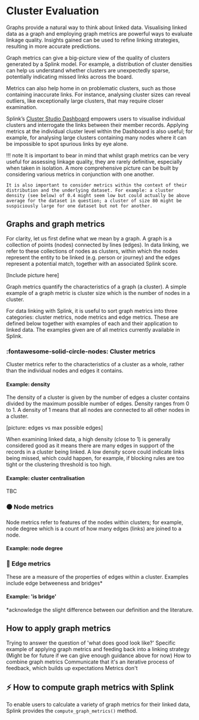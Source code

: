# Cluster Evaluation

Graphs provide a natural way to think about linked data. Visualising linked data as a graph and employing graph metrics are powerful ways to evaluate linkage quality. Insights gained can be used to refine linking strategies, resulting in more accurate predictions.

Graph metrics can give a big-picture view of the quality of clusters generated by a Splink model.
For example, a distribution of cluster densities can help us understand whether clusters are unexpectedly sparse, potentially indicating missed links across the board.

Metrics can also help home in on problematic clusters, such as those containing inaccurate links. For instance, analysing cluster sizes can reveal outliers, like exceptionally large clusters, that may require closer examination.

Splink’s [Cluster Studio Dashboard]() empowers users to visualise individual clusters and interrogate the links between their member records. Applying metrics at the individual cluster level within the Dashboard is also useful; for example, for analysing large clusters containing many nodes where it can be impossible to spot spurious links by eye alone.

!!! note
    It is important to bear in mind that whilst graph metrics can be very useful for assessing linkage quality, they are rarely definitive, especially when taken in isolation. A more comprehensive picture can be built by considering various metrics in conjunction with one another.
    
    It is also important to consider metrics within the context of their distribution and the underlying dataset. For example: a cluster density (see below) of 0.4 might seem low but could actually be above average for the dataset in question; a cluster of size 80 might be suspiciously large for one dataset but not for another.

## Graphs and graph metrics

For clarity, let us first define what we mean by a graph. A graph is a collection of points (nodes) connected by lines (edges). In data linking, we refer to these collections of nodes as clusters, within which the nodes represent the entity to be linked (e.g. person or journey) and the edges represent a potential match, together with an associated Splink score.

[Include picture here]

Graph metrics quantify the characteristics of a graph (a cluster). A simple example of a graph metric is cluster size which is the number of nodes in a cluster.

For data linking with Splink, it is useful to sort graph metrics into three categories: cluster metrics, node metrics and edge metrics. These are defined below together with examples of each and their application to linked data. The examples given are of all metrics currently available in Splink.

### :fontawesome-solid-circle-nodes: Cluster metrics

Cluster metrics refer to the characteristics of a cluster as a whole, rather than the individual nodes and edges it contains.

#### Example: density

The density of a cluster is given by the number of edges a cluster contains divided by the maximum possible number of edges. Density ranges from 0 to 1. A density of 1 means that all nodes are connected to all other nodes in a cluster.

[picture: edges vs max possible edges]

When examining linked data, a high density (close to 1) is generally considered good as it means there are many edges in support of the records in a cluster being linked. A low density score could indicate links being missed, which could happen, for example, if blocking rules are too tight or the clustering threshold is too high.



#### Example: cluster centralisation

TBC

### ⚫️ Node metrics

Node metrics refer to features of the nodes within clusters; for example, node degree which is a count of how many edges (links) are joined to a node.

#### Example: node degree

### 🔗 Edge metrics

These are a measure of the properties of edges within a cluster. Examples include edge betweeness and bridges*

#### Example: 'is bridge'

*acknowledge the slight difference between our definition and the literature.

## How to apply graph metrics

Trying to answer the question of 'what does good look like?'
Specific example of applying graph metrics and feeding back into a linking strategy
(Might be for future if we can give enough guidance above for now)
How to combine graph metrics
Communicate that it's an iterative process of feedback, which builds up expectations
Metrics don't 

## ⚡ How to compute graph metrics with Splink

To enable users to calculate a variety of graph metrics for their linked data, Splink provides the `compute_graph_metrics()` method.


